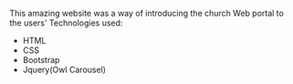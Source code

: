 This amazing website was a way of introducing the church Web portal to the users'
Technologies used:
- HTML
- CSS
- Bootstrap
- Jquery(Owl Carousel)
